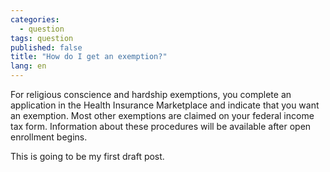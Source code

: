 ```yaml
---
categories: 
  - question
tags: question
published: false
title: "How do I get an exemption?"
lang: en
---
```


For religious conscience and hardship exemptions, you complete an application in the Health Insurance Marketplace and indicate that you want an exemption. Most other exemptions are claimed on your federal income tax form. Information about these procedures will be available after open enrollment begins.

This is going to be my first draft post.
